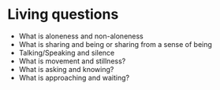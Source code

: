 # Living questions

* What is aloneness and non-aloneness
* What is sharing and being or sharing from a sense of being
* Talking/Speaking and silence
* What is movement and stillness?
* What is asking and knowing?
* What is approaching and waiting?
